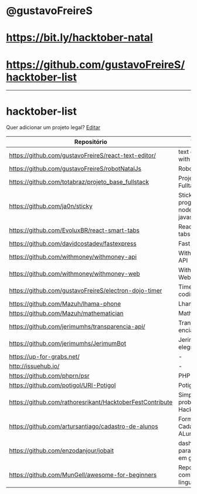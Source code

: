 
# @gustavoFreireS 
# https://bit.ly/hacktober-natal
# https://github.com/gustavoFreireS/hacktober-list
-------

# hacktober-list

Quer adicionar um projeto legal? [Editar](https://github.com/gustavoFreireS/hacktober-list/edit/master/README.md)

| Repositório                                               | Titulo                                  | Tecnologia/Linguagem |
|-----------------------------------------------------------|-----------------------------------------|----------------------|
| https://github.com/gustavoFreireS/react-text-editor/      | text editor with react                  | react/javascript     |
| https://github.com/gustavoFreireS/robotNatalJs            | Robot python                            | python               |
| https://github.com/totabraz/projeto_base_fullstack        | Projeto base Fulltack                   | -                    |
| https://github.com/ja0n/sticky                            | Sticky programing nodes with javascript | javascript           |
| https://github.com/EvoluxBR/react-smart-tabs              | React smart tabs                        | react/javascript     |
| https://github.com/davidcostadev/fastexpress              | Fast Express                            | nodejs/javascript    |
| https://github.com/withmoney/withmoney-api                | WithMoney API                           | nodejs/javascript    |
| https://github.com/withmoney/withmoney-web                | WithMoney Web                           | react/javascript     |
| https://github.com/gustavoFreireS/electron-dojo-timer     | Timer for coding dojos                  | electron/javascript  |
| https://github.com/Mazuh/lhama-phone                      | Lhama Phone                             | javascript           |
| https://github.com/Mazuh/mathematician                    | Mathematician                           | -                    |
| https://github.com/jerimumhs/transparencia-api/           | Transpar encia                          | flast/python         |
| https://github.com/jerimumhs/JerimumBot                   | Jerimum T elegram Bot                   | python               |
| https://up-for-grabs.net/                                 | -                                       | -                    |
| http://issuehub.io/                                       | -                                       | -                    |
| https://github.com/phprn/psr                              | PHP                                     | php                  |
| https://github.com/potigol/URI-Potigol                    | Potigol                                 | Potigol              |
| https://github.com/rathoresrikant/HacktoberFestContribute | Simple problems for HacktoberFest       | -                    |
| https://github.com/artursantiago/cadastro-de-alunos       | Formulário de Cadastro de ALunos        | HTML                 |
| https://github.com/enzodanjour/jobait                     | dashboard para projetos em geral        | HTML                 |
| https://github.com/MunGell/awesome-for-beginners          | Repositórios com todas as linguagens    | -                    |
